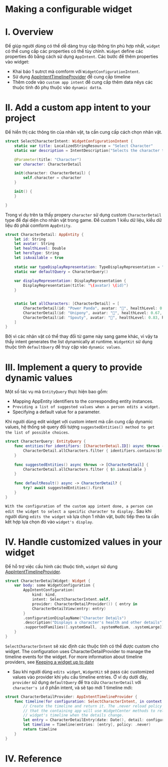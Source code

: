 # Making a configurable widget


# I. Overview

Để giúp người dùng có thể dễ dàng truy cập thông tin phù hợp nhất, `widget` có thể cung cấp các properties có thể tùy chỉnh. `Widget` define các properties đó bằng cách sử dụng `AppIntent`. Các bước để thêm properties vào widget:
- Khai báo 1 sutrct mà comform với `WidgetConfigurationIntent`.
- Sử dụng [AppIntentTimelineProvider](https://developer.apple.com/documentation/widgetkit/appintenttimelineprovider) để cung cấp timeline
- Thêm code vào `custom app intent` để cung cấp thêm data nêys các thuộc tính đó phụ thuộc vào `dynamic datta`.

# II. Add a custom app intent to your project

Để hiển thị các thông tin của nhân vật, ta cần cung cấp cách chọn nhân vật. 

```swift
struct SelectCharacterIntent: WidgetConfigurationIntent {
    static var title: LocalizedStringResource = "Select Character"
    static var description = IntentDescription("Selects the character to display information for.")

    @Parameter(title: "Character")
    var character: CharacterDetail

    init(character: CharacterDetail) {
        self.character = character
    }

    init() {
    }

}
```

Trong ví dụ trên ta thấy propery `character` sử dụng custom `CharacterDetail` type để đại diện cho nhân vật trong game. Để custom 1 kiểu dữ liệu, kiểu dữ liệu đó phải comform `AppEntity`.

```swift
struct CharacterDetail: AppEntity {
    let id: String
    let avatar: String
    let healthLevel: Double
    let heroType: String
    let isAvailable = true
    
    static var typeDisplayRepresentation: TypeDisplayRepresentation = "Character"
    static var defaultQuery = CharacterQuery()
            
    var displayRepresentation: DisplayRepresentation {
        DisplayRepresentation(title: "\(avatar) \(id)")
    }


    static let allCharacters: [CharacterDetail] = [
        CharacterDetail(id: "Power Panda", avatar: "🐼", healthLevel: 0.14, heroType: "Forest Dweller"),
        CharacterDetail(id: "Unipony", avatar: "🦄", healthLevel: 0.67, heroType: "Free Rangers"),
        CharacterDetail(id: "Spouty", avatar: "🐳", healthLevel: 0.83, heroType: "Deep Sea Goer")
    ]
}
```

Bởi vì các nhân vật có thể thay đổi từ game này sang game khác, vì vậy ta thấy intent generates the list dynamically at runtime. `WidgetKit` sử dụng thuộc tính `defaultQuery` để truy cập vào `dynamic values`.

# III. Implement a query to provide dynamic values

Một số tác vụ mà `EntityQuery` thực hiện bao gồm:
- Mapping AppEntity identifiers to the corresponding entity instances.
- `Providing a list of suggested values when a person edits a widget.`
- Specifying a default value for a parameter.

Khi người dùng edit widget với custom intent mà cần cung cấp dynamic values, hệ thống sẽ query đối tượng `suggestedEntities() method to get the list of possible choices`.

```swift
struct CharacterQuery: EntityQuery {
    func entities(for identifiers: [CharacterDetail.ID]) async throws -> [CharacterDetail] {
        CharacterDetail.allCharacters.filter { identifiers.contains($0.id) }
    }
    
    func suggestedEntities() async throws -> [CharacterDetail] {
        CharacterDetail.allCharacters.filter { $0.isAvailable }
    }
    
    func defaultResult() async -> CharacterDetail? {
        try? await suggestedEntities().first
    }
}
```

`With the configuration of the custom app intent done, a person can edit the widget to select a specific character to display.` Sau khi người dùng `edits the widget` và lựa chọn 1 nhân vật, bước tiếp theo ta cần kết hợp lựa chọn đó vào `widget's display`.

# IV. Handle customized values in your widget

Để hỗ trợ việc cấu hình các thuộc tính, `widget` sử dụng [AppIntentTimelineProvider](https://developer.apple.com/documentation/widgetkit/appintenttimelineprovider). 

```swift
struct CharacterDetailWidget: Widget {
    var body: some WidgetConfiguration {
        AppIntentConfiguration(
            kind: kind,
            intent: SelectCharacterIntent.self,
            provider: CharacterDetailProvider()) { entry in
            CharacterDetailView(entry: entry)
        }
        .configurationDisplayName("Character Details")
        .description("Displays a character's health and other details")
        .supportedFamilies([.systemSmall, .systemMedium, .systemLarge])
    }
}
```

`SelectCharacterIntent` sẽ xác định các thuộc tính có thể được custom cho widget. The configuration uses CharacterDetailProvider to manage the timeline events for the widget. For more information about timeline providers, see [Keeping a widget up to date](https://developer.apple.com/documentation/widgetkit/keeping-a-widget-up-to-date) 

- Sau khi người dùng `edits widget`, `WidgetKit` sẽ pass các customized values vào provider khi yêu cầu timeline entries. Ở ví dụ dưới đây, `provider` sử dụng `defaultQuery` để tra cứu `CharacterDetail` với `character's id` ở phần intent, và sẽ tạo mới 1 timeline mới:

```swift
struct CharacterDetailProvider: AppIntentTimelineProvider {
    func timeline(for configuration: SelectCharacterIntent, in context: Context) async -> Timeline<CharacterDetailEntry> {
        // Create the timeline and return it. The .never reload policy indicates
        // that the containing app will use WidgetCenter methods to reload the
        // widget's timeline when the details change.
        let entry = CharacterDetailEntry(date: Date(), detail: configuration.character)
        let timeline = Timeline(entries: [entry], policy: .never)
        return timeline
    }
}
```





# IV. Reference